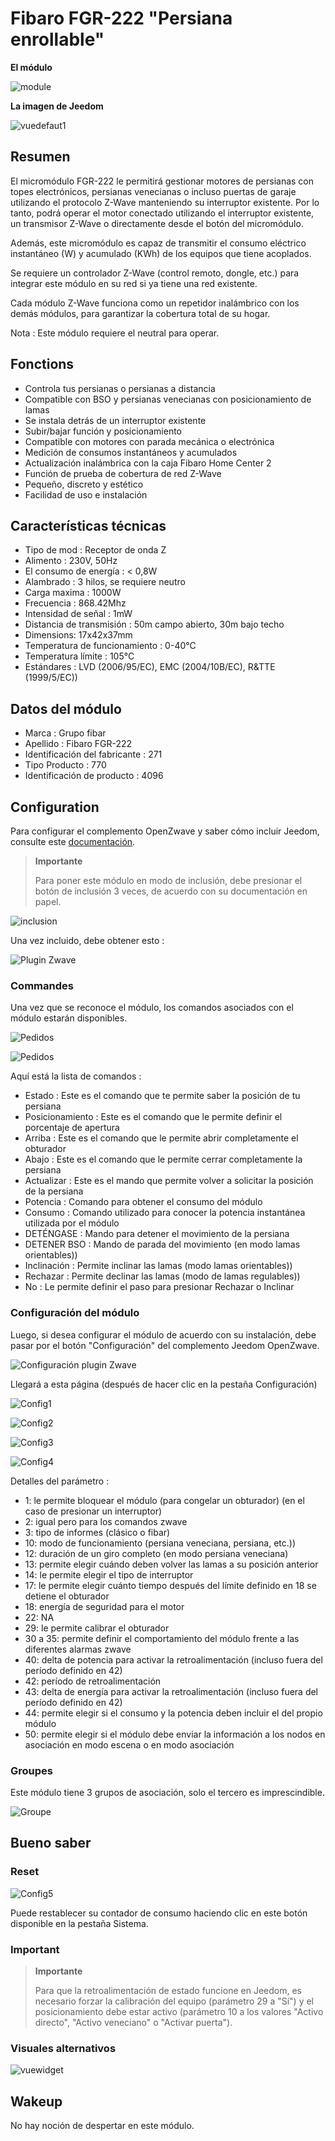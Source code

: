 # Fibaro FGR-222 "Persiana enrollable"

**El módulo**

![module](images/fibaro.fgr222/module.jpg)

**La imagen de Jeedom**

![vuedefaut1](images/fibaro.fgrm222/vuedefaut1.jpg)

## Resumen

El micromódulo FGR-222 le permitirá gestionar motores de persianas con topes electrónicos, persianas venecianas o incluso puertas de garaje utilizando el protocolo Z-Wave manteniendo su interruptor existente. Por lo tanto, podrá operar el motor conectado utilizando el interruptor existente, un transmisor Z-Wave o directamente desde el botón del micromódulo.

Además, este micromódulo es capaz de transmitir el consumo eléctrico instantáneo (W) y acumulado (KWh) de los equipos que tiene acoplados.

Se requiere un controlador Z-Wave (control remoto, dongle, etc.) para integrar este módulo en su red si ya tiene una red existente.

Cada módulo Z-Wave funciona como un repetidor inalámbrico con los demás módulos, para garantizar la cobertura total de su hogar.

Nota : Este módulo requiere el neutral para operar.

## Fonctions

-   Controla tus persianas o persianas a distancia
-   Compatible con BSO y persianas venecianas con posicionamiento de lamas
-   Se instala detrás de un interruptor existente
-   Subir/bajar función y posicionamiento
-   Compatible con motores con parada mecánica o electrónica
-   Medición de consumos instantáneos y acumulados
-   Actualización inalámbrica con la caja Fibaro Home Center 2
-   Función de prueba de cobertura de red Z-Wave
-   Pequeño, discreto y estético
-   Facilidad de uso e instalación

## Características técnicas

-   Tipo de mod : Receptor de onda Z
-   Alimento : 230V, 50Hz
-   El consumo de energía : &lt; 0,8W
-   Alambrado : 3 hilos, se requiere neutro
-   Carga maxima : 1000W
-   Frecuencia : 868.42Mhz
-   Intensidad de señal : 1mW
-   Distancia de transmisión : 50m campo abierto, 30m bajo techo
-   Dimensions: 17x42x37mm
-   Temperatura de funcionamiento : 0-40°C
-   Temperatura límite : 105°C
-   Estándares : LVD (2006/95/EC), EMC (2004/10B/EC), R&TTE (1999/5/EC))

## Datos del módulo

-   Marca : Grupo fibar
-   Apellido : Fibaro FGR-222
-   Identificación del fabricante : 271
-   Tipo Producto : 770
-   Identificación de producto : 4096

## Configuration

Para configurar el complemento OpenZwave y saber cómo incluir Jeedom, consulte este [documentación](https://doc.jeedom.com/es_ES/plugins/automation%20protocol/openzwave/).

> **Importante**
>
> Para poner este módulo en modo de inclusión, debe presionar el botón de inclusión 3 veces, de acuerdo con su documentación en papel.

![inclusion](images/fibaro.fgrm222/inclusion.jpg)

Una vez incluido, debe obtener esto :

![Plugin Zwave](images/fibaro.fgrm222/information.jpg)

### Commandes

Una vez que se reconoce el módulo, los comandos asociados con el módulo estarán disponibles.

![Pedidos](images/fibaro.fgrm222/commandes.jpg)

![Pedidos](images/fibaro.fgrm222/commandes2.jpg)

Aquí está la lista de comandos :

-   Estado : Este es el comando que te permite saber la posición de tu persiana
-   Posicionamiento : Este es el comando que le permite definir el porcentaje de apertura
-   Arriba : Este es el comando que le permite abrir completamente el obturador
-   Abajo : Este es el comando que le permite cerrar completamente la persiana
-   Actualizar : Este es el mando que permite volver a solicitar la posición de la persiana
-   Potencia : Comando para obtener el consumo del módulo
-   Consumo : Comando utilizado para conocer la potencia instantánea utilizada por el módulo
-   DETÉNGASE : Mando para detener el movimiento de la persiana
-   DETENER BSO : Mando de parada del movimiento (en modo lamas orientables))
-   Inclinación : Permite inclinar las lamas (modo lamas orientables))
-   Rechazar : Permite declinar las lamas (modo de lamas regulables))
-   No : Le permite definir el paso para presionar Rechazar o Inclinar

### Configuración del módulo

Luego, si desea configurar el módulo de acuerdo con su instalación, debe pasar por el botón "Configuración" del complemento Jeedom OpenZwave.

![Configuración plugin Zwave](images/plugin/bouton_configuration.jpg)

Llegará a esta página (después de hacer clic en la pestaña Configuración)

![Config1](images/fibaro.fgrm222/config1.jpg)

![Config2](images/fibaro.fgrm222/config2.jpg)

![Config3](images/fibaro.fgrm222/config3.jpg)

![Config4](images/fibaro.fgrm222/config4.jpg)

Detalles del parámetro :

-   1: le permite bloquear el módulo (para congelar un obturador) (en el caso de presionar un interruptor)
-   2: igual pero para los comandos zwave
-   3: tipo de informes (clásico o fibar)
-   10: modo de funcionamiento (persiana veneciana, persiana, etc.))
-   12: duración de un giro completo (en modo persiana veneciana)
-   13: permite elegir cuándo deben volver las lamas a su posición anterior
-   14: le permite elegir el tipo de interruptor
-   17: le permite elegir cuánto tiempo después del límite definido en 18 se detiene el obturador
-   18: energía de seguridad para el motor
-   22: NA
-   29: le permite calibrar el obturador
-   30 a 35: permite definir el comportamiento del módulo frente a las diferentes alarmas zwave
-   40: delta de potencia para activar la retroalimentación (incluso fuera del período definido en 42)
-   42: período de retroalimentación
-   43: delta de energía para activar la retroalimentación (incluso fuera del período definido en 42)
-   44: permite elegir si el consumo y la potencia deben incluir el del propio módulo
-   50: permite elegir si el módulo debe enviar la información a los nodos en asociación en modo escena o en modo asociación

### Groupes

Este módulo tiene 3 grupos de asociación, solo el tercero es imprescindible.

![Groupe](images/fibaro.fgrm222/groupe.jpg)

## Bueno saber

### Reset

![Config5](images/fibaro.fgrm222/config5.jpg)

Puede restablecer su contador de consumo haciendo clic en este botón disponible en la pestaña Sistema.

### Important

> **Importante**
>
> Para que la retroalimentación de estado funcione en Jeedom, es necesario forzar la calibración del equipo (parámetro 29 a "Sí") y el posicionamiento debe estar activo (parámetro 10 a los valores "Activo directo", "Activo veneciano" o "Activar puerta").

### Visuales alternativos

![vuewidget](images/fibaro.fgrm222/vuewidget.jpg)

## Wakeup

No hay noción de despertar en este módulo.
